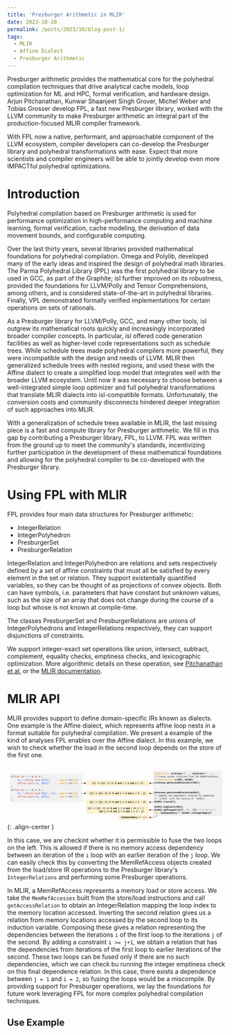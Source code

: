 ```yaml
---
title: 'Presburger Arithmetic in MLIR'
date: 2023-10-20
permalink: /posts/2023/10/blog-post-1/
tags:
  - MLIR
  - Affine Dialect
  - Presburger Arithmetic
---
```


Presburger arithmetic provides the mathematical core for the polyhedral compilation techniques that drive analytical cache models, loop optimization for ML and HPC, formal verification, and hardware design. Arjun Pitchanathan, Kunwar Shaanjeet Singh Grover, Michel Weber and Tobias Grosser develop FPL, a fast new Presburger library, worked with the LLVM community to make Presburger arithmetic an integral part of the production-focused MLIR compiler framework.

With FPL now a native, performant, and approachable component of the LLVM ecosystem, compiler developers can co-develop the Presburger library and polyhedral transformations with ease. Expect that more scientists and compiler engineers will be able to jointly develop even more IMPACTful polyhedral optimizations.

Introduction
======

Polyhedral compilation based on Presburger arithmetic is used for performance optimization in high-performance computing and machine learning, formal verification, cache modeling, the derivation of data movement bounds, and configurable computing. 

Over the last thirty years, several libraries provided mathematical foundations for polyhedral compilation. Omega and Polylib, developed many of the early ideas and inspired the design of polyhedral math libraries. The Parma Polyhedral Library (PPL) was the first polyhedral library to be used in GCC, as part of the Graphite; isl further improved on its robustness, provided the foundations for LLVM/Polly and Tensor Comprehensions, among others, and is considered state-of-the-art in polyhedral libraries. Finally, VPL demonstrated formally verified implementations for certain operations on sets of rationals.

As a Presburger library for LLVM/Polly, GCC, and many other tools, isl outgrew its mathematical roots quickly and increasingly incorporated broader compiler concepts. In particular, isl offered code generation facilities as well as higher-level code representations such as schedule trees. While schedule trees made polyhedral compilers more powerful, they were incompatible with the design and needs of LLVM. MLIR then generalized schedule trees with nested regions, and used these with the Affine dialect to create a simplified loop model that integrates well with the broader LLVM ecosystem. Until now it was necessary to choose between a well-integrated simple loop optimizer and full polyhedral transformations that translate MLIR dialects into isl-compatible formats. Unfortunately, the conversion costs and community disconnects hindered deeper integration of such approaches into MLIR.

With a generalization of schedule trees available in MLIR, the last missing piece is a fast and compute library for Presburger arithmetic. We fill in this gap by contributing a Presburger library, FPL, to LLVM. FPL was written from the ground up to meet the community's standards, incentivizing further participation in the development of these mathematical foundations and allowing for the polyhedral compiler to be co-developed with the Presburger library.

Using FPL with MLIR
======

FPL provides four main data structures for Presburger arithmetic:

- IntegerRelation
- IntegerPolyhedron
- PresburgerSet
- PresburgerRelation

IntegerRelation and IntegerPolyhedron are relations and sets respectively defined by a set of affine constraints that must all be satisfied by every element in the set or relation. They support existentially quantified variables, so they can be thought of as projections of convex objects. Both can have symbols, i.e. parameters that have constant but unknown values, such as the size of an array that does not change during the course of a loop but whose is not known at compile-time.

The classes PresburgerSet and PresburgerRelations are unions of IntegerPolyhedrons and IntegerRelations respectively, they can support disjunctions of constraints.

We support integer-exact set operations like union, intersect, subtract, complement, equality checks, emptiness checks, and lexicographic optimization. More algorithmic details on these operation, see [Pitchanathan et al.](https://dl.acm.org/doi/10.1145/3485539) or the [MLIR documentation](https://mlir.llvm.org/doxygen/namespacemlir_1_1presburger.html).

MLIR API
======

MLIR provides support to define domain-specific IRs known as dialects. One example is the Affine dialect, which represents affine loop nests in a format suitable for polyhedral compilation. We present a example of the kind of analyses FPL enables over the Affine dialect. In this example, we wish to check whether the load in the second loop depends on the store of the first one.

![](/images/posts/2023-10-20-Presburger-Arithmetic-MLIR/1-FPL-in-MLIR.png){: .align-center }

In this case, we are checkint whether it is permissible to fuse the two loops on the left. This is allowed if there is no memory access dependency between an iteration of the `i` loop with an earlier iteration of the `j` loop. We can easily check this by converting the MemRefAccess objects created from the load/store IR operations to the Presburger library's `IntegerRelations` and performing some Presburger operations.

In MLIR, a MemRefAccess represents a memory load or store access. We take the `MemRefAccesses` built from the store/load instructions and call `getAccessRelation` to obtain an IntegerRelation mapping the loop index to the memory location accessed. Inverting the second relation gives us a relation from memory locations accessed by the second loop to its induction variable. Composing these gives a relation representing the dependencies between the iterations `i` of the first loop to the iterations `j` of the second. By adding a constraint `i >= j+1`, we obtain a relation that has the dependencies from iterations of the first loop to earlier iterations of the second. These two loops can be fused only if there are no such dependencies, which we can check bu running the integer emptiness check on this final dependence relation. In this case, there exists a dependence between `j = 1` and `i = 2`, so fusing the loops would be a miscompile. By providing support for Presburger operations, we lay the foundations for future work leveraging FPL for more complex polyhedral compilation techniques.


Use Example
------